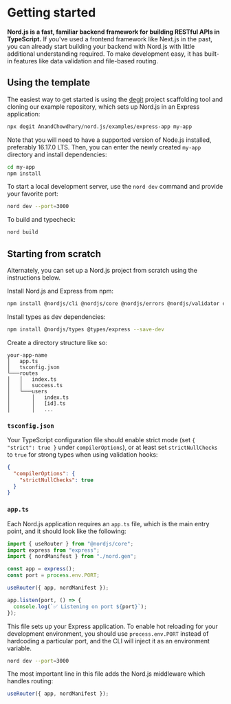 # Getting started

**Nord.js is a fast, familiar backend framework for building RESTful APIs in TypeScript.** If you've used a frontend framework like Next.js in the past, you can already start building your backend with Nord.js with little additional understanding required. To make development easy, it has built-in features like data validation and file-based routing.

## Using the template

The easiest way to get started is using the [degit](https://github.com/Rich-Harris/degit) project scaffolding tool and cloning our example repository, which sets up Nord.js in an Express application:

```bash
npx degit AnandChowdhary/nord.js/examples/express-app my-app
```

Note that you will need to have a supported version of Node.js installed, preferably 16.17.0 LTS. Then, you can enter the newly created `my-app` directory and install dependencies:

```bash
cd my-app
npm install
```

To start a local development server, use the `nord dev` command and provide your favorite port:

```bash
nord dev --port=3000
```

To build and typecheck:

```bash
nord build
```

## Starting from scratch

Alternately, you can set up a Nord.js project from scratch using the instructions below.

Install Nord.js and Express from npm:

```bash
npm install @nordjs/cli @nordjs/core @nordjs/errors @nordjs/validator express
```

Install types as dev dependencies:

```bash
npm install @nordjs/types @types/express --save-dev
```

Create a directory structure like so:

```
your-app-name
│   app.ts
│   tsconfig.json
└───routes
│   │   index.ts
│   │   success.ts
│   └───users
│       │   index.ts
│       │   [id].ts
│       │   ...
```

### `tsconfig.json`

Your TypeScript configuration file should enable strict mode (set `{ "strict": true }` under `compilerOptions`), or at least set `strictNullChecks` to `true` for strong types when using validation hooks:

```json
{
  "compilerOptions": {
    "strictNullChecks": true
  }
}
```

### `app.ts`

Each Nord.js application requires an `app.ts` file, which is the main entry point, and it should look like the following:

```ts
import { useRouter } from "@nordjs/core";
import express from "express";
import { nordManifest } from "./nord.gen";

const app = express();
const port = process.env.PORT;

useRouter({ app, nordManifest });

app.listen(port, () => {
  console.log(`✅ Listening on port ${port}`);
});
```

This file sets up your Express application. To enable hot reloading for your development environment, you should use `process.env.PORT` instead of hardcoding a particular port, and the CLI will inject it as an environment variable.

```bash
nord dev --port=3000
```

The most important line in this file adds the Nord.js middleware which handles routing:

```ts
useRouter({ app, nordManifest });
```
